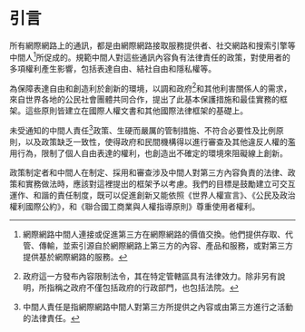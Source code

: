 # 引言

所有網際網路上的通訊，都是由網際網路接取服務提供者、社交網路和搜索引擎等中間人[^1]所促成的。規範中間人對這些通訊內容負有法律責任的政策，對使用者的多項權利產生影響，包括表達自由、結社自由和隱私權等。

為保障表達自由和創造利於創新的環境，以調和政府[^2]和其他利害關係人的需求，來自世界各地的公民社會團體共同合作，提出了此基本保護措施和最佳實務的框架。這些原則皆建立在國際人權文書和其他國際法律框架的基礎上。

未受通知的中間人責任[^3]政策、生硬而嚴厲的管制措施、不符合必要性及比例原則，以及政策缺乏一致性，使得政府和民間機構得以進行審查及其他違反人權的濫用行為，限制了個人自由表達的權利，也創造出不確定的環境來阻礙線上創新。

政策制定者和中間人在制定、採用和審查涉及中間人對第三方內容負責的法律、政策和實務做法時，應該對這裡提出的框架予以考慮。我們的目標是鼓勵建立可交互運作、和諧的責任制度，既可以促進創新又能依照《世界人權宣言》、《公民及政治權利國際公約》，和《聯合國工商業與人權指導原則》尊重使用者權利。

[^1]: 網際網路中間人連接或促進第三方在網際網路的價值交換。他們提供存取、代管、傳輸，並索引源自於網際網路上第三方的內容、產品和服務，或對第三方提供基於網際網路的服務。

[^2]: 政府這一方發布內容限制法令，其在特定管轄區具有法律效力。除非另有說明，所指稱之政府不僅包括政府的行政部門，也包括法院。

[^3]: 中間人責任是指網際網路中間人對第三方所提供之內容或由第三方進行之活動的法律責任。

